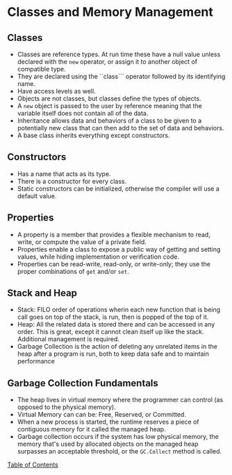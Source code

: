 # Classes and Memory Management

## Classes
- Classes are reference types. At run time these have a null value unless declared with the ```new``` operator, or assign it to another object of compatible type.
- They are declared using the ``class``` operator followed by its identifying name.
- Have access levels as well.
- Objects are not classes, but classes define the types of objects.
- A ```new``` object is passed to the user by reference meaning that the variable itself does not contain all of the data.
- Inheritance allows data and behaviors of a class to be given to a potentially new class that can then add to the set of data and behaviors.
- A base class inherits everything except constructors.

## Constructors
- Has a name that acts as its type.
- There is a constructor for every class.
- Static constructors can be initialized, otherwise the compiler will use a default value.

## Properties
- A property is a member that provides a flexible mechanism to read, write, or compute the value of a private field.
- Properties enable a class to expose a public way of getting and setting values, while hiding implementation or verification code.
- Properties can be read-write, read-only, or write-only; they use the proper combinations of ```get``` and/or ```set```.

## Stack and Heap
- Stack: FILO order of operations wherin each new function that is being call goes on top of the stack, is run, then is popped of the top of it.
- Heap: All the related data is stored there and can be accessed in any order. This is great, except it cannot clean itself up like the stack. Additional management is required.
- Garbage Collection is the action of deleting any unrelated items in the heap after a program is run, both to keep data safe and to maintain performance

## Garbage Collection Fundamentals
- The heap lives in virtual memory where the programmer can control (as opposed to the physical memory).
- Virtual Memory can can be: Free, Reserved, or Committed.
- When a new process is started, the runtime reserves a piece of contiguous memory for it called the managed heap.
- Garbage collection occurs if the system has low physical memory, the memory that's used by allocated objects on the managed heap surpasses an acceptable threshold, or the ```GC.Collect``` method is called.



[Table of Contents](../README.md)
